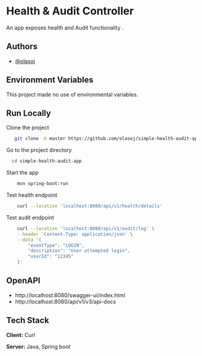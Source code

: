 # Health & Audit Controller

An app exposes health and Audit functionality .

## Authors

- [@olasoj](https://www.github.com/olasoj)

## Environment Variables

This project made no use of environmental variables.

## Run Locally

Clone the project

```bash
   git clone -b master https://github.com/olasoj/simple-health-audit-app.git
```

Go to the project directory

```bash
  cd simple-health-audit-app
```

Start the app

```bash
    mvn spring-boot:run
```

Test health endpoint

```bash
    curl --location 'localhost:8080/api/v1/health/details'
```

Test audit endpoint

```bash
    curl --location 'localhost:8080/api/v1/audit/log' \
    --header 'Content-Type: application/json' \
    --data '{
        "eventType": "LOGIN",
        "description": "User attempted login",
        "userId": "12345"
    }'
```

## OpenAPI

- http://localhost:8080/swagger-ui/index.html
- http://localhost:8080/api/v1/v3/api-docs

## Tech Stack

**Client:** Curl

**Server:** Java, Spring boot

